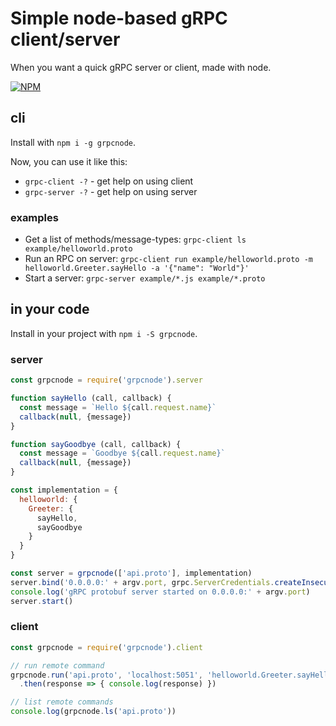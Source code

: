 # Simple node-based gRPC client/server

When you want a quick gRPC server or client, made with node.

[![NPM](https://nodei.co/npm/grpcnode.png?compact=true)](https://nodei.co/npm/grpcnode/)

## cli

Install with `npm i -g grpcnode`.

Now, you can use it like this:

- `grpc-client -?` - get help on using client
- `grpc-server -?` - get help on using server

### examples

- Get a list of methods/message-types: `grpc-client ls example/helloworld.proto`
- Run an RPC on server: `grpc-client run example/helloworld.proto -m helloworld.Greeter.sayHello -a '{"name": "World"}'`
- Start a server: `grpc-server example/*.js example/*.proto`

## in your code

Install in your project with `npm i -S grpcnode`.

### server

```js
const grpcnode = require('grpcnode').server

function sayHello (call, callback) {
  const message = `Hello ${call.request.name}`
  callback(null, {message})
}

function sayGoodbye (call, callback) {
  const message = `Goodbye ${call.request.name}`
  callback(null, {message})
}

const implementation = {
  helloworld: {
    Greeter: {
      sayHello,
      sayGoodbye
    }
  }
}

const server = grpcnode(['api.proto'], implementation)
server.bind('0.0.0.0:' + argv.port, grpc.ServerCredentials.createInsecure())
console.log('gRPC protobuf server started on 0.0.0.0:' + argv.port)
server.start()
```

### client

```js
const grpcnode = require('grpcnode').client

// run remote command
grpcnode.run('api.proto', 'localhost:5051', 'helloworld.Greeter.sayHello', {name:'World'})
  .then(response => { console.log(response) })

// list remote commands
console.log(grpcnode.ls('api.proto'))

```

